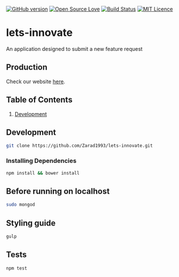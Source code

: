 [![GitHub version](https://badge.fury.io/gh/Zarad1993%2Flets-innovate.svg)](http://badge.fury.io/gh/Zarad1993%2Flets-innovate) [![Open Source Love](https://badges.frapsoft.com/os/v1/open-source.svg?v=103)](https://github.com/ellerbrock/open-source-badge/) [![Build Status](https://travis-ci.org/Zarad1993/lets-innovate.svg?branch=master)](https://travis-ci.org/Zarad1993/lets-innovate/) [![MIT Licence](https://badges.frapsoft.com/os/mit/mit.svg?v=103)](https://opensource.org/licenses/mit-license.php)   


# lets-innovate
An application designed to submit a new feature request 

## Production

Check our website [here](http://lets-innovate.herokuapp.com/#/).


## Table of Contents
1. [Development](#development)

## Development

```sh
git clone https://github.com/Zarad1993/lets-innovate.git
```

### Installing Dependencies
```sh
npm install && bower install
```
## Before running on localhost 
```sh
sudo mongod
```
## Styling guide
```sh
gulp
```
## Tests
```sh
npm test
```



